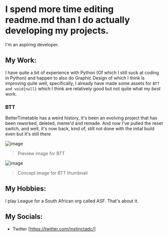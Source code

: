# I spend more time editing readme.md than I do actually developing my projects.
I'm an aspiring developer.

## My Work:
I have quite a bit of experience with Python (Of which I still suck at coding in Python) and happen to also do Graphic Design of which I think is improving quite well, specifically, I already have made some assets for `BTT and void{null}` which I think are relatively good but not quite what my *best* work.
### BTT
BetterTimetable has a weird history, it's been an evolving project that has been reworked, deleted, meme'd and remade. And now I've pulled the reset switch, and well, it's now back, kind of, still not done with the inital build even but it's still *there*

![image](https://user-images.githubusercontent.com/78747877/127306668-82693123-8d6c-4c3d-b85d-0ef270cc48a2.png)

> Preview image for BTT

![image](https://user-images.githubusercontent.com/78747877/127306807-7b71584a-8d0e-49c7-bb02-d2408d37ae93.png)

> Concept image for BTT thumbnail

## My Hobbies:
I play League for a South African org called ASF. That's about it.

## My Socials:
- Twitter [https://twitter.com/instinctadc/]

